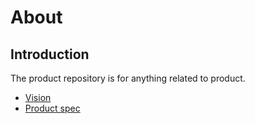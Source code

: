 # About

## Introduction

The product repository is for anything related to product.

- [Vision](vision.md)
- [Product spec](spec/)
